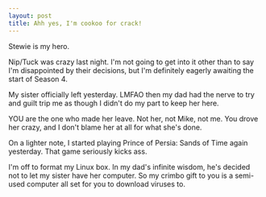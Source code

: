 ```yaml
---
layout: post
title: Ahh yes, I'm cookoo for crack!
---
```


Stewie is my hero.

Nip/Tuck was crazy last night. I'm not going to get into it other than to say
I'm disappointed by their decisions, but I'm definitely eagerly awaiting the
start of Season 4.

My sister officially left yesterday. LMFAO then my dad had the nerve to try
and guilt trip me as though I didn't do my part to keep her here.

YOU are the one who made her leave. Not her, not Mike, not me. You drove her
crazy, and I don't blame her at all for what she's done.

On a lighter note, I started playing Prince of Persia: Sands of Time again
yesterday. That game seriously kicks ass.

I'm off to format my Linux box. In my dad's infinite wisdom, he's decided not
to let my sister have her computer. So my crimbo gift to you is a semi-used
computer all set for you to download viruses to.

